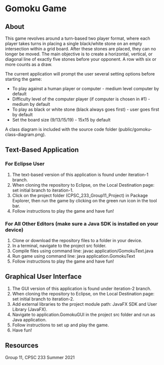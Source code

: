 # Gomoku Game

## About
This game revolves around a turn-based two player format, where each player takes turns in placing a single black/white stone on an empty intersection within a grid board. After these stones are placed, they can no longer be moved. The main objective is to create a horizontal, vertical, or diagonal line of exactly five stones before your opponent. A row with six or more counts as a draw. 

The current application will prompt the user several setting options before starting the game:
- To play against a human player or computer - medium level computer by default
- Difficulty level of the computer player (if computer is chosen in #1) - medium by default
- To play as black or white stone (black always goes first) - user goes first by default
- Set the board size (9/13/15/19) - 15x15 by default

A class diagram is included with the source code folder (public/gomoku-class-diagram.png).

## Text-Based Application
### For Eclipse User
1. The text-based version of this application is found under iteration-1 branch.
2. When cloning the repository to Eclipse, on the Local Destination page: set initial branch to iteration-1.
3. Click on the project folder (CPSC_233_Group11_Project) in Package Explorer, then run the game by clicking on the green run icon in the tool bar.
4. Follow instructions to play the game and have fun!

### For All Other Editors (make sure a Java SDK is installed on your device)
1. Clone or download the repository files to a folder in your device.
2. In a terminal, navigate to the  project src folder.
3. Compile files using command line: javac application/GomokuText.java
4. Run game using command line: java application.GomokuText
5. Follow instructions to play the game and have fun!

## Graphical User Interface
1. The GUI version of this application is found under iteration-2 branch.
2. When cloning the repository to Eclipse, on the Local Destination page: set initial branch to iteration-2.
3. Add external libraries to the project module path: JavaFX SDK and User Library (JavaFX).
4. Navigate to application.GomokuGUI in the project src folder and run as Java application.
5. Follow instructions to set up and play the game.
6. Have fun!

## Resources



Group 11, CPSC 233 Summer 2021